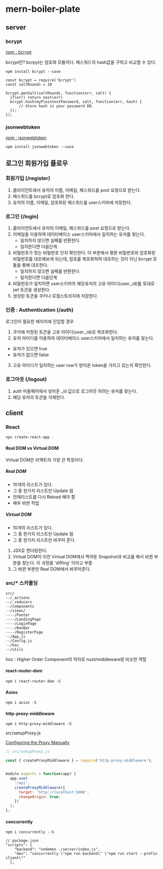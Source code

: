 # mern-boiler-plate

## server

### bcrypt

[npm : bcrypt](https://www.npmjs.com/package/bcrypt)

bcrypt란? bcrpyt는 암호화 모듈이다. 패스워드의 hash값을 구하고 비교할 수 있다.

```
npm install bcrypt --save
```

```
const bcrypt = require('bcrypt')
const saltRounds = 10

bcrypt.genSalt(saltRounds, function(err, salt) {
  if(err) return next(err)
  bcrypt.hash(myPlaintextPassword, salt, function(err, hash) {
      // Store hash in your password DB.
  });
});
```

### jsonwebtoken

[npm : jsonwebtoken](https://www.npmjs.com/package/jsonwebtoken)


```
npm install jsonwebtoken --save
```

## 로그인 회원가입 플로우

### 회원가입 (/register)

1. 클라이언트에서 유저의 이름, 이메일, 패스워드를 post 요청으로 받는다.
2. 패스워드를 bcrypt로 암호화 한다.
3. 유저의 이름, 이메일, 암호화된 패스워드를 user스키마에 저장한다.

### 로그인 (/login)

1. 클라이언트에서 유저의 이메일, 패스워드를 post 요청으로 받는다.
2. 이메일을 이용하여 데이터베이스 user스키마에서 일치하는 유저를 찾는다.
   * 일치하지 않으면 실패를 반환한다.
   * 일치한다면 다음단계
3. 비밀번호가 맞는 비밀번호 인지 확인한다. 이 부분에서 평문 비밀번호와 암호화된 비밀번호를 대조해보게 되는데, 암호를 복호화하여 대조하는 것이 아닌 bcrypt 모듈을 통해 대조한다.
   * 일치하지 않으면 실패를 반환한다.
   * 일치한다면 다음단계
4. 비밀번호가 일치하면 user스키마의 해당유저의 고유 아이디(user._id)를 토대로 jwt 토큰을 생성한다. 
5. 생성된 토큰을 쿠키나 로컬스토리지에 저장한다.

### 인증 : Authentication (/auth)

로그인이 필요한 페이지에 진입할 경우

1. 쿠키에 저장된 토큰을 고유 아이디(user._id)로 복호화한다.
2. 유저 아이디를 이용하여 데이터베이스 user스키마에서 일치하는 유저를 찾는다.
  * 유저가 있으면 true
  * 유저가 없으면 false
3. 고유 아이디가 일치하는 user row가 받아온 token을 가지고 있는지 확인한다.

### 로그아웃 (/logout)

1. auth 미들웨어에서 넣어준 _id 값으로 로그아웃 하려는 유저를 찾는다.
2. 해당 유저의 토큰을 삭제한다.

## client

### React

```
npx create-react-app .
```

#### Real DOM vs Virtual DOM

Virtual DOM은 리액트의 가장 큰 특징이다.

##### Real DOM

* 10개의 리스트가 있다.
* 그 중 한가지 리스트만 Update 됨
* 전체리스트를 다시 Reload 해야 함
* 매우 비싼 작업

##### Virtual DOM

* 10개의 리스트가 있다.
* 그 중 한가지 리스트만 Update 됨
* 그 중 한가지 리스트만 바꾸어 준다.

1. JSX로 렌더링한다.
2. Virtual DOM이 이전 Virtual DOM에서 찍어둔 Snapshot과 비교를 해서 바뀐 부분을 찾는다. 이 과정을 'diffing' 이라고 부름
3. 그 바뀐 부분만 Real DOM에서 바꾸어준다.

### src/* 스카폴딩

```
src/
--/_actions
--/_reducers
--/components
--/views/
----/Footer
----/LandingPage
----/LoginPage
----/NavBar
----/RegisterPage
--/App.js
--/Config.js
--/hoc
--/utils
```

hoc : Higher Order Component의 약자로 nuxt/middleware랑 비슷한 역할

#### react-router-dom

```
npm i react-router-dom -S
```

#### Axios

```
npm i axios -S
```

#### http-proxy-middleware

```
npm i http-proxy-middleware -S
```

src/setupProxy.js

[Configuring the Proxy Manually](https://create-react-app.dev/docs/proxying-api-requests-in-development/#configuring-the-proxy-manually)

``` javascript
// src/setupProxy.js

const { createProxyMiddleware } = require('http-proxy-middleware');


module.exports = function(app) {
  app.use(
    '/api',
    createProxyMiddleware({
      target: 'http://localhost:5000',
      changeOrigin: true,
    })
  );
};
```

#### concurrently

```
npm i concurrently --S
```

```
// package.json
"scripts": {
    "backend": "nodemon ./server/index.js",
    "dev": "concurrently \"npm run backend\" \"npm run start --prefix client\""
  },
```
